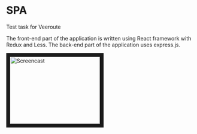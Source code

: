 # SPA

Test task for Veeroute

The front-end part of the application is written using React framework with Redux and Less.
The back-end part of the application uses express.js.


<a href="https://youtu.be/EgNy5RncteA" target="_blank"><img src="https://www.youtube.com/watch?v=EgNy5RncteA&feature=youtu.be" alt="Screencast" width="240" height="180" border="10" /></a>